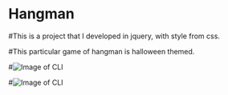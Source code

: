 # Hangman

#This is a project that I developed in jquery, with style from css. 

#This particular game of hangman is halloween themed. 

#![Image of CLI](/images/Capture.PNG)

#![Image of CLI](/images/Capture2.PNG)
